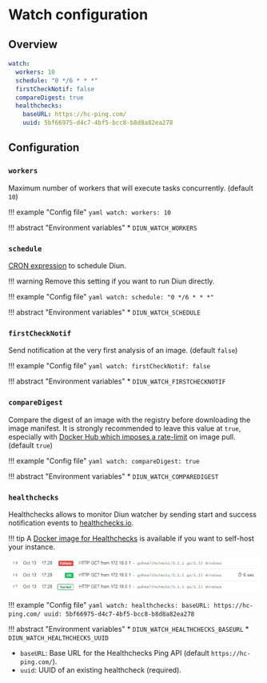 # Watch configuration

## Overview

```yaml
watch:
  workers: 10
  schedule: "0 */6 * * *"
  firstCheckNotif: false
  compareDigest: true
  healthchecks:
    baseURL: https://hc-ping.com/
    uuid: 5bf66975-d4c7-4bf5-bcc8-b8d8a82ea278
```

## Configuration

### `workers`

Maximum number of workers that will execute tasks concurrently. (default `10`)

!!! example "Config file"
    ```yaml
    watch:
      workers: 10
    ```

!!! abstract "Environment variables"
    * `DIUN_WATCH_WORKERS`

### `schedule`

[CRON expression](https://godoc.org/github.com/robfig/cron#hdr-CRON_Expression_Format) to schedule Diun.

!!! warning
  Remove this setting if you want to run Diun directly.

!!! example "Config file"
    ```yaml
    watch:
      schedule: "0 */6 * * *"
    ```

!!! abstract "Environment variables"
    * `DIUN_WATCH_SCHEDULE`

### `firstCheckNotif`

Send notification at the very first analysis of an image. (default `false`)

!!! example "Config file"
    ```yaml
    watch:
      firstCheckNotif: false
    ```

!!! abstract "Environment variables"
    * `DIUN_WATCH_FIRSTCHECKNOTIF`

### `compareDigest`

Compare the digest of an image with the registry before downloading the image manifest. It is strongly
recommended to leave this value at `true`, especially with [Docker Hub which imposes a rate-limit](../faq.md#docker-hub-rate-limits)
on image pull. (default `true`)

!!! example "Config file"
    ```yaml
    watch:
      compareDigest: true
    ```

!!! abstract "Environment variables"
    * `DIUN_WATCH_COMPAREDIGEST`

### `healthchecks`

Healthchecks allows to monitor Diun watcher by sending start and success notification
events to [healthchecks.io](https://healthchecks.io/).

!!! tip
    A [Docker image for Healthchecks](https://github.com/crazy-max/docker-healthchecks) is available if you want
    to self-host your instance.

![](../assets/watch/healthchecks.png)

!!! example "Config file"
    ```yaml
    watch:
      healthchecks:
        baseURL: https://hc-ping.com/
        uuid: 5bf66975-d4c7-4bf5-bcc8-b8d8a82ea278
    ```

!!! abstract "Environment variables"
    * `DIUN_WATCH_HEALTHCHECKS_BASEURL`
    * `DIUN_WATCH_HEALTHCHECKS_UUID`

* `baseURL`: Base URL for the Healthchecks Ping API (default `https://hc-ping.com/`).
* `uuid`: UUID of an existing healthcheck (required).
